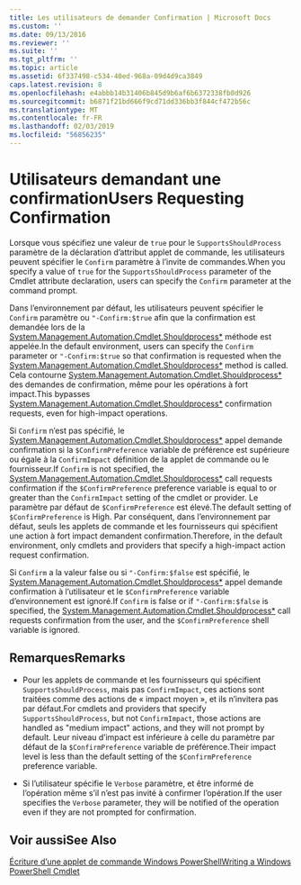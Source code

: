 ```yaml
---
title: Les utilisateurs de demander Confirmation | Microsoft Docs
ms.custom: ''
ms.date: 09/13/2016
ms.reviewer: ''
ms.suite: ''
ms.tgt_pltfrm: ''
ms.topic: article
ms.assetid: 6f337498-c534-40ed-968a-09d4d9ca3849
caps.latest.revision: 8
ms.openlocfilehash: e4abbb14b31406b845d9b6af6b6372338fb0d926
ms.sourcegitcommit: b6871f21bd666f9cd71dd336bb3f844cf472b56c
ms.translationtype: MT
ms.contentlocale: fr-FR
ms.lasthandoff: 02/03/2019
ms.locfileid: "56856235"
---
```

# <a name="users-requesting-confirmation"></a><span data-ttu-id="2249d-102">Utilisateurs demandant une confirmation</span><span class="sxs-lookup"><span data-stu-id="2249d-102">Users Requesting Confirmation</span></span>

<span data-ttu-id="2249d-103">Lorsque vous spécifiez une valeur de `true` pour le `SupportsShouldProcess` paramètre de la déclaration d’attribut applet de commande, les utilisateurs peuvent spécifier le `Confirm` paramètre à l’invite de commandes.</span><span class="sxs-lookup"><span data-stu-id="2249d-103">When you specify a value of `true` for the `SupportsShouldProcess` parameter of the Cmdlet attribute declaration, users can specify the `Confirm` parameter at the command prompt.</span></span>

<span data-ttu-id="2249d-104">Dans l’environnement par défaut, les utilisateurs peuvent spécifier le `Confirm` paramètre ou `"-Confirm:$true` afin que la confirmation est demandée lors de la [System.Management.Automation.Cmdlet.Shouldprocess\*](/dotnet/api/System.Management.Automation.Cmdlet.ShouldProcess) méthode est appelée.</span><span class="sxs-lookup"><span data-stu-id="2249d-104">In the default environment, users can specify the `Confirm` parameter or `"-Confirm:$true` so that confirmation is requested when the [System.Management.Automation.Cmdlet.Shouldprocess\*](/dotnet/api/System.Management.Automation.Cmdlet.ShouldProcess) method is called.</span></span> <span data-ttu-id="2249d-105">Cela contourne [System.Management.Automation.Cmdlet.Shouldprocess\*](/dotnet/api/System.Management.Automation.Cmdlet.ShouldProcess) des demandes de confirmation, même pour les opérations à fort impact.</span><span class="sxs-lookup"><span data-stu-id="2249d-105">This bypasses [System.Management.Automation.Cmdlet.Shouldprocess\*](/dotnet/api/System.Management.Automation.Cmdlet.ShouldProcess) confirmation requests, even for high-impact operations.</span></span>

<span data-ttu-id="2249d-106">Si `Confirm` n’est pas spécifié, le [System.Management.Automation.Cmdlet.Shouldprocess\*](/dotnet/api/System.Management.Automation.Cmdlet.ShouldProcess) appel demande confirmation si la `$ConfirmPreference` variable de préférence est supérieure ou égale à la `ConfirmImpact` définition de la applet de commande ou le fournisseur.</span><span class="sxs-lookup"><span data-stu-id="2249d-106">If `Confirm` is not specified, the [System.Management.Automation.Cmdlet.Shouldprocess\*](/dotnet/api/System.Management.Automation.Cmdlet.ShouldProcess) call requests confirmation if the `$ConfirmPreference` preference variable is equal to or greater than the `ConfirmImpact` setting of the cmdlet or provider.</span></span> <span data-ttu-id="2249d-107">Le paramètre par défaut de `$ConfirmPreference` est élevé.</span><span class="sxs-lookup"><span data-stu-id="2249d-107">The default setting of `$ConfirmPreference` is High.</span></span> <span data-ttu-id="2249d-108">Par conséquent, dans l’environnement par défaut, seuls les applets de commande et les fournisseurs qui spécifient une action à fort impact demandent confirmation.</span><span class="sxs-lookup"><span data-stu-id="2249d-108">Therefore, in the default environment, only cmdlets and providers that specify a high-impact action request confirmation.</span></span>

<span data-ttu-id="2249d-109">Si `Confirm` a la valeur false ou si `"-Confirm:$false` est spécifié, le [System.Management.Automation.Cmdlet.Shouldprocess\*](/dotnet/api/System.Management.Automation.Cmdlet.ShouldProcess) appel demande confirmation à l’utilisateur et le `$ConfirmPreference` variable d’environnement est ignoré.</span><span class="sxs-lookup"><span data-stu-id="2249d-109">If `Confirm` is false or if `"-Confirm:$false` is specified, the [System.Management.Automation.Cmdlet.Shouldprocess\*](/dotnet/api/System.Management.Automation.Cmdlet.ShouldProcess) call requests confirmation from the user, and the `$ConfirmPreference` shell variable is ignored.</span></span>

## <a name="remarks"></a><span data-ttu-id="2249d-110">Remarques</span><span class="sxs-lookup"><span data-stu-id="2249d-110">Remarks</span></span>

- <span data-ttu-id="2249d-111">Pour les applets de commande et les fournisseurs qui spécifient `SupportsShouldProcess`, mais pas `ConfirmImpact`, ces actions sont traitées comme des actions de « impact moyen », et ils n’invitera pas par défaut.</span><span class="sxs-lookup"><span data-stu-id="2249d-111">For cmdlets and providers that specify `SupportsShouldProcess`, but not `ConfirmImpact`, those actions are handled as "medium impact" actions, and they will not prompt by default.</span></span> <span data-ttu-id="2249d-112">Leur niveau d’impact est inférieure à celle du paramètre par défaut de la `$ConfirmPreference` variable de préférence.</span><span class="sxs-lookup"><span data-stu-id="2249d-112">Their impact level is less than the default setting of the `$ConfirmPreference` preference variable.</span></span>

- <span data-ttu-id="2249d-113">Si l’utilisateur spécifie le `Verbose` paramètre, et être informé de l’opération même s’il n’est pas invité à confirmer l’opération.</span><span class="sxs-lookup"><span data-stu-id="2249d-113">If the user specifies the `Verbose` parameter, they will be notified of the operation even if they are not prompted for confirmation.</span></span>

## <a name="see-also"></a><span data-ttu-id="2249d-114">Voir aussi</span><span class="sxs-lookup"><span data-stu-id="2249d-114">See Also</span></span>

[<span data-ttu-id="2249d-115">Écriture d’une applet de commande Windows PowerShell</span><span class="sxs-lookup"><span data-stu-id="2249d-115">Writing a Windows PowerShell Cmdlet</span></span>](./writing-a-windows-powershell-cmdlet.md)
